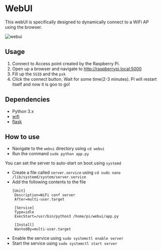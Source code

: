 <h1 id="webui">WebUI</h1>
<p>This webUI is specifically designed to dynamically connect to a WiFi AP using the browser. </p>

<img src="https://i.imgur.com/rklcvAY.png" alt="webui" />

<h2 id="usage">Usage</h2>
<ol>
<li>Connect to Access point created by the Raspberry Pi.</li>
<li>Open up a browser and navigate to <a href="http://raspberrypi.local:5000">http://raspberrypi.local:5000</a></li>
<li>Fill up the <code>SSID</code> and the <code>psk</code>
<li>Click the connect button. Wait for some time(2-3 minutes). Pi will restart itself and now it is goo to go!</li>
</ol>

<h2 id="dependencies">Dependencies</h2>
<ul>
<li>Python 3.x</li>
<li><a href="https://pypi.org/project/wifi/">wifi</a></li>
<li><a href="https://pypi.org/project/Flask/">flask</a></li>
</ul>

<h2 id="howto">How to use</h2>
<ul>
<li>Navigate to the <code>webui</code> directory using <code>cd webui</code></li>
<li>Run the command <code>sudo python app.py</code> </li>
</ul>
<p>You can set the server to auto-start on boot using <code>systemd</code>
<ul>
<li>Create a file called <code>server.service</code> using <code>cd sudo nano /lib/systemd/system/server.service</code></li>
<li>Add the following contents to the file </li>

<pre class=" language-bash"><code>[Unit]
 Description=WiFi conf server
 After=multi-user.target

 [Service]
 Type=idle
 ExecStart=/usr/bin/python3 /home/pi/webui/app.py

 [Install]
 WantedBy=multi-user.target
</code></pre>

<li>Enable the service using <code>sudo systemctl enable server</code></li>
<li>Start the service using <code>sudo systemctl start server</code></li>
</ul>

